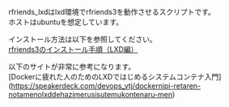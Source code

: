 rfriends_lxdはlxd環境でrfriends3を動作させるスクリプトです。  
ホストはubuntuを想定しています。


  
インストール方法は以下を参照してください。  
[rfriends3のインストール手順（LXD編）](https://github.com/rfriends/rfriends_lxd/wiki)

以下のサイトが非常に参考になります。  
[Dockerに疲れた人のためのLXDではじめるシステムコンテナ入門]
(https://speakerdeck.com/devops_vtj/dockernipi-retaren-notamenolxddehazimerusisutemukontenaru-men)
